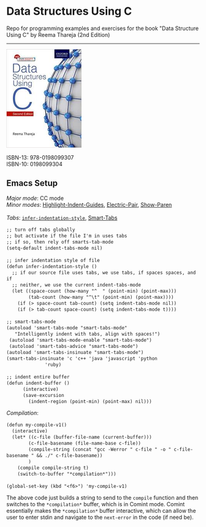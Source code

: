 # Data Structures Using C
Repo for programming examples and exercises for the book "Data Structure Using C" by Reema Thareja (2nd Edition)
<hr>

![alt text](https://github.com/CDKelly/data_structures_using_C/blob/master/images/data_structures_using_c_book_image.jpeg)

ISBN-13: 978-0198099307<br>
ISBN-10: 0198099304

## Emacs Setup

_Major mode_: CC mode<br>
_Minor modes_: [Highlight-Indent-Guides](https://github.com/DarthFennec/highlight-indent-guides), [Electric-Pair](https://www.emacswiki.org/emacs/ElectricPair), [Show-Paren](https://www.emacswiki.org/emacs/ShowParenMode)
<br>
<br>
_Tabs_: [`infer-indentation-style`](https://www.emacswiki.org/emacs/NoTabs), [Smart-Tabs](https://www.emacswiki.org/emacs/SmartTabs)
```
;; turn off tabs globally
;; but activate if the file I'm in uses tabs
;; if so, then rely off smarts-tab-mode
(setq-default indent-tabs-mode nil)

;; infer indentation style of file
(defun infer-indentation-style ()
  ;; if our source file uses tabs, we use tabs, if spaces spaces, and if
  ;; neither, we use the current indent-tabs-mode
  (let ((space-count (how-many "^  " (point-min) (point-max)))
        (tab-count (how-many "^\t" (point-min) (point-max))))
    (if (> space-count tab-count) (setq indent-tabs-mode nil))
    (if (> tab-count space-count) (setq indent-tabs-mode t))))

;; smart-tabs-mode
(autoload 'smart-tabs-mode "smart-tabs-mode"
   "Intelligently indent with tabs, align with spaces!")
 (autoload 'smart-tabs-mode-enable "smart-tabs-mode")
 (autoload 'smart-tabs-advice "smart-tabs-mode")
(autoload 'smart-tabs-insinuate "smart-tabs-mode")
(smart-tabs-insinuate 'c 'c++ 'java 'javascript 'python
		      'ruby)

;; indent entire buffer
(defun indent-buffer ()
      (interactive)
      (save-excursion
        (indent-region (point-min) (point-max) nil)))
```

_Compilation_:
```
(defun my-compile-v1()
  (interactive)
  (let* ((c-file (buffer-file-name (current-buffer)))
        (c-file-basename (file-name-base c-file))
        (compile-string (concat "gcc -Werror " c-file " -o " c-file-basename " && ./" c-file-basename))
        )
    (compile compile-string t)
    (switch-to-buffer "*compilation*")))

(global-set-key (kbd "<f6>") 'my-compile-v1)
```
The above code just builds a string to send to the `compile` function and then switches to the `*compilation*` buffer, which is in Comint mode. Comint essentially makes the `*compilation*` buffer interactive, which can allow the user to enter stdin and navigate to the `next-error` in the code (if need be).
